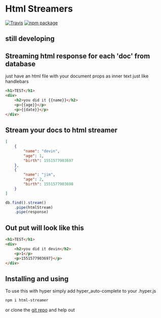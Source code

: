 # Html Streamers

[![Travis][build-badge]][build]
[![npm package][npm-badge]][npm]
## still developing
## Streaming html response for each 'doc' from database
just have an html file with your document props as inner text just like handlebars

```html
<h1>TEST</h1>
<div>
    <h2>you did it {{name}}</h2>
    <p>{{age}}</p>
    <p>{{date}}</p>
</div>
```

## Stream your docs to html streamer

```json
[
    {
        "name": "devin",
        "age": 1,
        "birth": 1551577903697
    },
    {
        "name": "jim",
        "age": 2,
        "birth": 1551577903698
    }
]
```

```js
db.find().stream()
    .pipe(htmlStream)
    .pipe(response)
```

## Out put will look like this

```html
<h1>TEST</h1>
<div>
    <h2>you did it devin</h2>
    <p>1</p>
    <p>1551577903697}</p>
</div>
```

## Installing and using
To use this with hyper simply add hyper_auto-complete to your .hyper.js

```bash
npm i html-streamer
```

or clone the [git repo](https://github.com/DevinR528/) and help out


[build-badge]: https://img.shields.io/travis/user/repo/master.png?style=flat-square
[build]: https://travis-ci.org/user/repo

[npm-badge]: https://img.shields.io/npm/v/npm-package.png?style=flat-square
[npm]: https://www.npmjs.org/package/npm-package

[coveralls-badge]: https://img.shields.io/coveralls/user/repo/master.png?style=flat-square
[coveralls]: https://coveralls.io/github/user/repo
